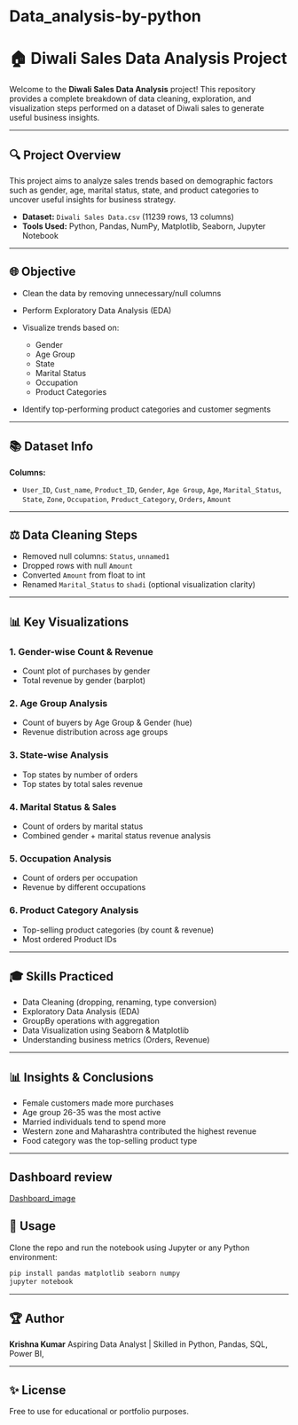 # Data_analysis-by-python
# 🏠 Diwali Sales Data Analysis Project

Welcome to the **Diwali Sales Data Analysis** project! This repository provides a complete breakdown of data cleaning, exploration, and visualization steps performed on a dataset of Diwali sales to generate useful business insights.

---

## 🔍 Project Overview

This project aims to analyze sales trends based on demographic factors such as gender, age, marital status, state, and product categories to uncover useful insights for business strategy.

* **Dataset:** `Diwali Sales Data.csv` (11239 rows, 13 columns)
* **Tools Used:** Python, Pandas, NumPy, Matplotlib, Seaborn, Jupyter Notebook

---

## 🌐 Objective

* Clean the data by removing unnecessary/null columns
* Perform Exploratory Data Analysis (EDA)
* Visualize trends based on:

  * Gender
  * Age Group
  * State
  * Marital Status
  * Occupation
  * Product Categories
* Identify top-performing product categories and customer segments

---

## 📚 Dataset Info

**Columns:**

* `User_ID`, `Cust_name`, `Product_ID`, `Gender`, `Age Group`, `Age`, `Marital_Status`, `State`, `Zone`, `Occupation`, `Product_Category`, `Orders`, `Amount`

---

## ⚖️ Data Cleaning Steps

* Removed null columns: `Status`, `unnamed1`
* Dropped rows with null `Amount`
* Converted `Amount` from float to int
* Renamed `Marital_Status` to `shadi` (optional visualization clarity)

---

## 📊 Key Visualizations

### 1. **Gender-wise Count & Revenue**

* Count plot of purchases by gender
* Total revenue by gender (barplot)

### 2. **Age Group Analysis**

* Count of buyers by Age Group & Gender (hue)
* Revenue distribution across age groups

### 3. **State-wise Analysis**

* Top states by number of orders
* Top states by total sales revenue

### 4. **Marital Status & Sales**

* Count of orders by marital status
* Combined gender + marital status revenue analysis

### 5. **Occupation Analysis**

* Count of orders per occupation
* Revenue by different occupations

### 6. **Product Category Analysis**

* Top-selling product categories (by count & revenue)
* Most ordered Product IDs

---

## 🎓 Skills Practiced

* Data Cleaning (dropping, renaming, type conversion)
* Exploratory Data Analysis (EDA)
* GroupBy operations with aggregation
* Data Visualization using Seaborn & Matplotlib
* Understanding business metrics (Orders, Revenue)

---

## 📊 Insights & Conclusions

* Female customers made more purchases
* Age group 26-35 was the most active
* Married individuals tend to spend more
* Western zone and Maharashtra contributed the highest revenue
* Food category was the top-selling product type

---

## Dashboard review
[Dashboard_image](https://github.com/Krishna-0286/Data_analysis-by-python/blob/main/Dipavali_data_analysis.png)

## 💼 Usage

Clone the repo and run the notebook using Jupyter or any Python environment:

```bash
pip install pandas matplotlib seaborn numpy
jupyter notebook
```

---

## 🏆 Author

**Krishna Kumar**
Aspiring Data Analyst | Skilled in Python, Pandas, SQL, Power BI,

---

## ✨ License

Free to use for educational or portfolio purposes.
